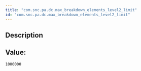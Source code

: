 ```yaml
---
title: "com.snc.pa.dc.max_breakdown_elements_level2_limit"
id: "com.snc.pa.dc.max_breakdown_elements_level2_limit"
---
```

## Description



## Value: 
```
1000000
```